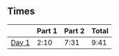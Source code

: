 ## Times
|                | Part 1 | Part 2 | Total |
|----------------|--------|--------|-------|
| [Day 1](day01) | 2:10   | 7:31   | 9:41  |